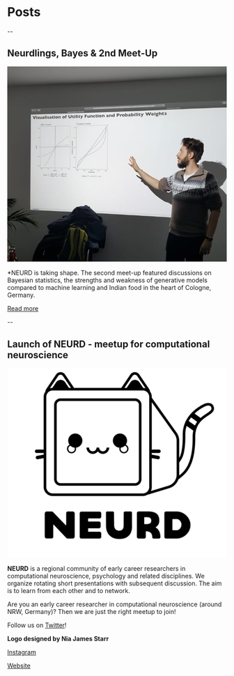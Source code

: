 # Posts

--

## Neurdlings, Bayes & 2nd Meet-Up

![2nd-Meet-Up](/files/images/Felix-at-NEURD.jpeg)

*NEURD is taking shape. The second meet-up featured discussions on Bayesian statistics, the strengths and weakness of generative models compared to machine learning and Indian food in the heart of Cologne, Germany.

[Read more](/pages/blogposts/061119_NEURD.md)

--

## Launch of NEURD - meetup for computational neuroscience

![NEURD Logo](/files/images/NEURD-logo.png)

**NEURD** is a regional community of early career researchers in computational neuroscience, psychology and related disciplines. We organize rotating short presentations with subsequent discussion. The aim is to learn from each other and to network.

Are you an early career researcher in computational neuroscience (around NRW, Germany)?
Then we are just the right meetup to join!

Follow us on [Twitter](https://twitter.com/__neurd__)!

**Logo designed by Nia James Starr**

[Instagram](https://www.instagram.com/littlestarrdust/)

[Website](http://littleniak.com)